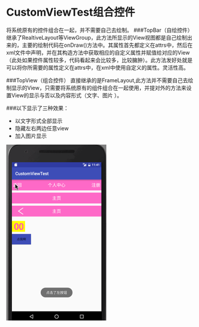 # CustomViewTest组合控件
   将系统原有的控件组合在一起，并不需要自己去绘制。
###TopBar（自绘控件）
继承了RealtiveLayout等ViewGroup，此方法所显示的View视图都是自己绘制出来的，主要的绘制代码在onDraw()方法中。其属性首先都定义在attrs中，然后在xml文件中声明，并在其构造方法中获取相应的自定义属性并赋值给对应的View（此处如果控件属性较多，代码看起来会比较多，比较臃肿）。此方法发好处就是可以将你所需要的属性定义在attrs中，在xml中使用自定义的属性。灵活性高。

###TopView（组合控件）
直接继承的是FrameLayout,此方法并不需要自己去绘制显示的View，只需要将系统原有的组件组合在一起使用，并提对外的方法来设置View的显示与否以及内容形式（文字、图片 ）。

###以下显示了三种效果：
* 以文字形式全部显示
* 隐藏左右两边任意view
* 加入图片显示


![image](https://github.com/maqingwei/CustomViewTest/raw/master/screenshots/bb.gif)
